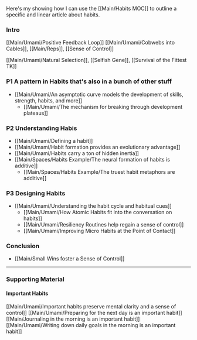 Here's my showing how I can use the [[Main/Habits MOC]] to outline a specific and linear article about habits.


### Intro
[[Main/Umami/Positive Feedback Loop]]
[[Main/Umami/Cobwebs into Cables]], [[Main/Reps]], [[Sense of Control]]

[[Main/Umami/Natural Selection]], [[Selfish Gene]], [[Survival of the Fittest TK]]


### P1 A pattern in Habits that's also in a bunch of other stuff
- [[Main/Umami/An asymptotic curve models the development of skills, strength, habits, and more]]
	- [[Main/Umami/The mechanism for breaking through development plateaus]]

### P2 Understanding Habis
- [[Main/Umami/Defining a habit]]
- [[Main/Umami/Habit formation provides an evolutionary advantage]]
- [[Main/Umami/Habits carry a ton of hidden inertia]]
- [[Main/Spaces/Habits Example/The neural formation of habits is additive]]
	- [[Main/Spaces/Habits Example/The truest habit metaphors are additive]]

### P3 Designing Habits
- [[Main/Umami/Understanding the habit cycle and habitual cues]]
	- [[Main/Umami/How Atomic Habits fit into the conversation on habits]]
	- [[Main/Umami/Resiliency Routines help regain a sense of control]]
	- [[Main/Umami/Improving Micro Habits at the Point of Contact]]

### Conclusion
- [[Main/Small Wins foster a Sense of Control]]


---
### Supporting Material

#### Important Habits
[[Main/Umami/Important habits preserve mental clarity and a sense of control]]
[[Main/Umami/Preparing for the next day is an important habit]]
[[Main/Journaling in the morning is an important habit]]
[[Main/Umami/Writing down daily goals in the morning is an important habit]]
